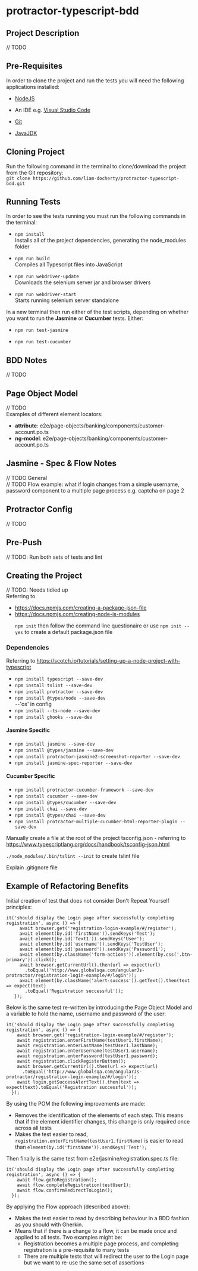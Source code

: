 # protractor-typescript-bdd
## Project Description
// TODO

## Pre-Requisites
In order to clone the project and run the tests you will need the following applications installed:
* [NodeJS](https://nodejs.org/en/download/)

* An IDE e.g. [Visual Studio Code](https://code.visualstudio.com/)

* [Git](https://git-scm.com/downloads)

* [JavaJDK](https://www.oracle.com/technetwork/java/javase/downloads/index.html)

## Cloning Project
Run the following command in the terminal to clone/download the project from the Git repository:<br>
`git clone https://github.com/liam-docherty/protractor-typescript-bdd.git`

## Running Tests
In order to see the tests running you must run the following commands in the terminal:
* `npm install`<br>Installs all of the project dependencies, generating the node_modules folder

* `npm run build`<br>Compiles all Typescript files into JavaScript

* `npm run webdriver-update`<br>Downloads the selenium server jar and browser drivers

* `npm run webdriver-start`<br>Starts running selenium server standalone

In a new terminal then run either of the test scripts, depending on whether you want to run the **Jasmine** or **Cucumber** tests. Either:
* `npm run test-jasmine`

* `npm run test-cucumber`

## BDD Notes
// TODO

## Page Object Model
// TODO
<br>
Examples of different element locators:
* **attribute**: e2e/page-objects/banking/components/customer-account.po.ts
* **ng-model**: e2e/page-objects/banking/components/customer-account.po.ts

## Jasmine - Spec & Flow Notes
// TODO General <br>
// TODO Flow example: what if login changes from a simple username, password component to a multiple page process e.g. captcha on page 2

## Protractor Config
// TODO

## Pre-Push
// TODO: Run both sets of tests and lint

## Creating the Project
// TODO: Needs tidied up<br>
Referring to
* https://docs.npmjs.com/creating-a-package-json-file
* https://docs.npmjs.com/creating-node-js-modules<p>
`npm init` then follow the command line questionaire or use `npm init --yes` to create a default package.json file<p>

### Dependencies
Referring to https://scotch.io/tutorials/setting-up-a-node-project-with-typescript<p>
* `npm install typescript --save-dev`<br>
* `npm install tslint --save-dev`<br>
* `npm install protractor --save-dev`<br>
* `npm install @types/node --save-dev`<br> --'os' in config
* `npm install --ts-node --save-dev`<br>
* `npm install ghooks --save-dev`<br>

#### Jasmine Specific
* `npm install jasmine --save-dev`<br>
* `npm install @types/jasmine --save-dev`<br>
* `npm install protractor-jasmine2-screenshot-reporter --save-dev`<br>
* `npm install jasmine-spec-reporter --save-dev`<br>

#### Cucumber Specific
* `npm install protractor-cucumber-framework --save-dev`<br>
* `npm install cucumber --save-dev`<br>
* `npm install @types/cucumber --save-dev`<br>
* `npm install chai --save-dev`<br>
* `npm install @types/chai --save-dev`<br>
* `npm install protractor-multiple-cucumber-html-reporter-plugin --save-dev`<br>

Manually create a file at the root of the project tsconfig.json - referring to https://www.typescriptlang.org/docs/handbook/tsconfig-json.html

`./node_modules/.bin/tslint --init` to create tslint file

Explain .gitignore file

## Example of Refactoring Benefits
Initial creation of test that does not consider Don't Repeat Yourself principles:
````
it('should display the Login page after successfully completing registration', async () => {
     await browser.get('registration-login-example/#/register');
     await element(by.id('firstName')).sendKeys('Test');
     await element(by.id('Text1')).sendKeys('User');
     await element(by.id('username')).sendKeys('TestUser');
     await element(by.id('password')).sendKeys('Password1');
     await element(by.className('form-actions')).element(by.css('.btn-primary')).click();
     await browser.getCurrentUrl().then(url => expect(url)
       .toEqual('http://www.globalsqa.com/angularJs-protractor/registration-login-example/#/login'));
     await element(by.className('alert-success')).getText().then(text => expect(text)
       .toEqual('Registration successful'));
   });
````
Below is the same test re-written by introducing the Page Object Model and a variable to hold the name, username and password of the user:
````
it('should display the Login page after successfully completing registration', async () => {
    await browser.get('registration-login-example/#/register');
    await registration.enterFirstName(testUser1.firstName);
    await registration.enterLastName(testUser1.lastName);
    await registration.enterUsername(testUser1.username);
    await registration.enterPassword(testUser1.password);
    await registration.clickRegisterButton();
    await browser.getCurrentUrl().then(url => expect(url)
      .toEqual('http://www.globalsqa.com/angularJs-protractor/registration-login-example/#/login'));
    await login.getSuccessAlertText().then(text => expect(text).toEqual('Registration successful'));
  });
````
By using the POM the following improvements are made:
* Removes the identification of the elements of each step. This means that if the element identifier changes, this change is only required once across all tests
* Makes the test easier to read, `registration.enterFirstName(testUser1.firstName)` is easier to read than `element(by.id('firstName')).sendKeys('Test');`

Then finally is the same test from e2e/jasmine/registration.spec.ts file:
````
it('should display the Login page after successfully completing registration', async () => {
    await flow.goToRegistration();
    await flow.completeRegistration(testUser1);
    await flow.confirmRedirectToLogin();
  });
````
By applying the Flow approach (described above):
* Makes the test easier to read by describing behaviour in a BDD fashion as you should with Gherkin. 
* Means that if there is a change to a flow, it can be made once and applied to all tests. Two examples might be:
    * Registration becomes a multiple page process, and completing registration is a pre-requisite to many tests
    * There are multiple tests that will redirect the user to the Login page but we want to re-use the same set of assertions